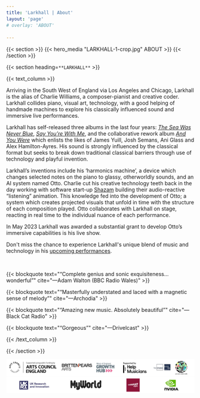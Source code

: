 ```yaml
---
title: 'Larkhall | About'
layout: 'page'
# overlay: 'ABOUT'

---
```


{{< section >}}
    {{< hero_media "LARKHALL-1-crop.jpg" ABOUT >}}
{{< /section >}}

{{< section heading=`**LARKHALL**` >}}

{{< text_column >}}

Arriving in the South West of England via Los Angeles and Chicago, Larkhall is the alias of Charlie Williams, a composer-pianist and creative coder. Larkhall collides piano, visual art, technology, with a good helping of handmade machines to explore his classically influenced sound and immersive live performances. 

Larkhall has self-released three albums in the last four years: [*The Sea Was Never Blue*](/works), [*Say You’re With Me*](/works), and the collaborative rework album [*And You Were*](/works) which enlists the likes of James Yuill, Josh Semans, Ani Glass and Alex Hamilton-Ayres. His sound is strongly influenced by the classical format but seeks to break down traditional classical barriers through use of technology and playful invention.

Larkhall’s inventions include his ‘harmonics machine’, a device which changes selected notes on the piano to glassy, otherworldly sounds, and an AI system named Otto.  Charlie cut his creative technology teeth back in the day working with software start-up [Shazam](https://www.shazam.com/home) building their audio-reactive “listening” animation. This knowledge fed into the development of Otto; a system which creates projected visuals that unfold in time with the structure of each composition played. Otto collaborates with Larkhall on stage, reacting in real time to the individual nuance of each performance.

In May 2023 Larkhall was awarded a substantial grant to develop Otto’s immersive capabilities is his live show. 

Don't miss the chance to experience Larkhall's unique blend of music and technology in his [upcoming performances](/concerts).

<br>

{{< blockquote text="“Complete genius and sonic exquisiteness… wonderful”" cite="—Adam Walton (BBC Radio Wales)" >}}

{{< blockquote text="“Masterfully understated and laced with a magnetic sense of melody”" cite="—Archodia" >}}

{{< blockquote text="“Amazing new music. Absolutely beautiful”" cite="—Black Cat Radio" >}}

{{< blockquote text="“Gorgeous”" cite="—Drivelcast" >}}

{{< /text_column >}}


{{< /section >}}
<p align="center">
  <img src="All-support-1024.jpg" /><br>
  <img src="All-support2-1024.jpg" />
</p>


<!-- {{< container flex="true" >}}
    {{< download_button 
            url="assets/Larkhall_EPK_2023.zip" 
            text="Download press kit" >}}

    {{< download_button 
            url="assets/Larkhall-Stage-plot-diagram.pdf" 
            text="Download stage plot diagram" >}}

    {{< download_button 
            url="assets/Larkhall-Touring-Pack-11-2022.pdf" 
            text="Download touring pack" >}} -->
<!-- {{< /container >}} -->
